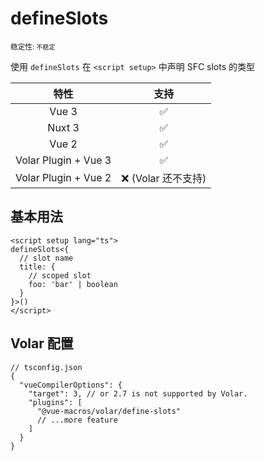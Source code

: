 # defineSlots

<small>稳定性: <code class="!text-yellow-600">不稳定</code></small>

使用 `defineSlots` 在 `<script setup>` 中声明 SFC slots 的类型

|         特性         |         支持         |
| :------------------: | :------------------: |
|        Vue 3         |  :white_check_mark:  |
|        Nuxt 3        |  :white_check_mark:  |
|        Vue 2         |  :white_check_mark:  |
| Volar Plugin + Vue 3 |  :white_check_mark:  |
| Volar Plugin + Vue 2 | :x: (Volar 还不支持) |

## 基本用法

```vue
<script setup lang="ts">
defineSlots<{
  // slot name
  title: {
    // scoped slot
    foo: 'bar' | boolean
  }
}>()
</script>
```

## Volar 配置

```jsonc {6}
// tsconfig.json
{
  "vueCompilerOptions": {
    "target": 3, // or 2.7 is not supported by Volar.
    "plugins": [
      "@vue-macros/volar/define-slots"
      // ...more feature
    ]
  }
}
```
